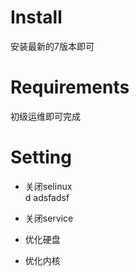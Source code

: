 # Install

安装最新的7版本即可

# Requirements

初级运维即可完成

# Setting

* 关闭selinux  
  d adsfadsf `  
  `  

* 关闭service

* 优化硬盘

* 优化内核



